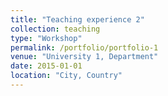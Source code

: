 ```yaml
---
title: "Teaching experience 2"
collection: teaching
type: "Workshop"
permalink: /portfolio/portfolio-1
venue: "University 1, Department"
date: 2015-01-01
location: "City, Country"
---
```

